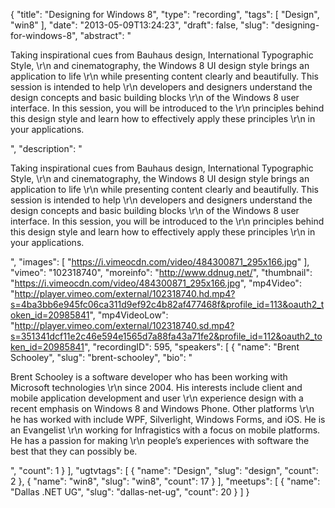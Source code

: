 {
  "title": "Designing for Windows 8",
  "type": "recording",
  "tags": [
    "Design",
    "win8"
  ],
  "date": "2013-05-09T13:24:23",
  "draft": false,
  "slug": "designing-for-windows-8",
  "abstract": "<p>Taking inspirational cues from Bauhaus design, International Typographic Style, \r\n and cinematography, the Windows 8 UI design style brings an application to life \r\n while presenting content clearly and beautifully. This session is intended to help \r\n developers and designers understand the design concepts and basic building blocks \r\n of the Windows 8 user interface. In this session, you will be introduced to the \r\n principles behind this design style and learn how to effectively apply these principles \r\n in your applications.</p>",
  "description": "<p>Taking inspirational cues from Bauhaus design, International Typographic Style, \r\n and cinematography, the Windows 8 UI design style brings an application to life \r\n while presenting content clearly and beautifully. This session is intended to help \r\n developers and designers understand the design concepts and basic building blocks \r\n of the Windows 8 user interface. In this session, you will be introduced to the \r\n principles behind this design style and learn how to effectively apply these principles \r\n in your applications.</p>",
  "images": [
    "https://i.vimeocdn.com/video/484300871_295x166.jpg"
  ],
  "vimeo": "102318740",
  "moreinfo": "http://www.ddnug.net/",
  "thumbnail": "https://i.vimeocdn.com/video/484300871_295x166.jpg",
  "mp4Video": "http://player.vimeo.com/external/102318740.hd.mp4?s=4ba3bb6e945fc06ca311d9ef92c4b82af477468f&profile_id=113&oauth2_token_id=20985841",
  "mp4VideoLow": "http://player.vimeo.com/external/102318740.sd.mp4?s=351341dcf11e2c46e594e1565d7a88fa43a71fe2&profile_id=112&oauth2_token_id=20985841",
  "recordingID": 595,
  "speakers": [
    {
      "name": "Brent Schooley",
      "slug": "brent-schooley",
      "bio": "<p>Brent Schooley is a software developer who has been working with Microsoft technologies \r\n since 2004. His interests include client and mobile application development and user \r\n experience design with a recent emphasis on Windows 8 and Windows Phone. Other platforms \r\n he has worked with include WPF, Silverlight, Windows Forms, and iOS. He is an Evangelist \r\n working for Infragistics with a focus on mobile platforms. He has a passion for making \r\n people’s experiences with software the best that they can possibly be.</p>",
      "count": 1
    }
  ],
  "ugtvtags": [
    {
      "name": "Design",
      "slug": "design",
      "count": 2
    },
    {
      "name": "win8",
      "slug": "win8",
      "count": 17
    }
  ],
  "meetups": [
    {
      "name": "Dallas .NET UG",
      "slug": "dallas-net-ug",
      "count": 20
    }
  ]
}